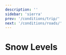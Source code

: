 ```yaml
---
description: ''
sidebar: 'sierra'
prev: '/conditions/trip/'
next: '/conditions/roads/'
---
```


# Snow Levels

